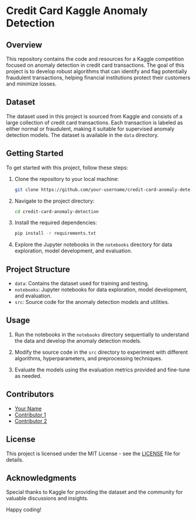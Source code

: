 # Credit Card Kaggle Anomaly Detection

## Overview

This repository contains the code and resources for a Kaggle competition focused on anomaly detection in credit card transactions. The goal of this project is to develop robust algorithms that can identify and flag potentially fraudulent transactions, helping financial institutions protect their customers and minimize losses.

## Dataset

The dataset used in this project is sourced from Kaggle and consists of a large collection of credit card transactions. Each transaction is labeled as either normal or fraudulent, making it suitable for supervised anomaly detection models. The dataset is available in the `data` directory.

## Getting Started

To get started with this project, follow these steps:

1. Clone the repository to your local machine:

   ```bash
   git clone https://github.com/your-username/credit-card-anomaly-detection.git
   ```

2. Navigate to the project directory:

   ```bash
   cd credit-card-anomaly-detection
   ```

3. Install the required dependencies:

   ```bash
   pip install -r requirements.txt
   ```

4. Explore the Jupyter notebooks in the `notebooks` directory for data exploration, model development, and evaluation.

## Project Structure

- `data`: Contains the dataset used for training and testing.
- `notebooks`: Jupyter notebooks for data exploration, model development, and evaluation.
- `src`: Source code for the anomaly detection models and utilities.

## Usage

1. Run the notebooks in the `notebooks` directory sequentially to understand the data and develop the anomaly detection models.

2. Modify the source code in the `src` directory to experiment with different algorithms, hyperparameters, and preprocessing techniques.

3. Evaluate the models using the evaluation metrics provided and fine-tune as needed.

## Contributors

- [Your Name](https://github.com/your-username)
- [Contributor 1](https://github.com/contributor1)
- [Contributor 2](https://github.com/contributor2)

## License

This project is licensed under the MIT License - see the [LICENSE](LICENSE) file for details.

## Acknowledgments

Special thanks to Kaggle for providing the dataset and the community for valuable discussions and insights.

Happy coding!
